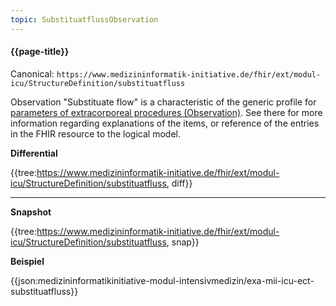 ```yaml
---
topic: SubstituatflussObservation
---
```

#### {{page-title}}

Canonical: 
```https://www.medizininformatik-initiative.de/fhir/ext/modul-icu/StructureDefinition/substituatfluss```

Observation "Substituate flow" is a characteristic of the generic profile for [parameters of extracorporeal procedures (Observation)](https://www.medizininformatik-initiative.de/fhir/ext/modul-icu/StructureDefinition/parameter-von-extrakorporalen-verfahren). See there for more information regarding explanations of the items, or reference of the entries in the FHIR resource to the logical model. 

**Differential**

{{tree:https://www.medizininformatik-initiative.de/fhir/ext/modul-icu/StructureDefinition/substituatfluss, diff}}

---

**Snapshot**

{{tree:https://www.medizininformatik-initiative.de/fhir/ext/modul-icu/StructureDefinition/substituatfluss, snap}}

**Beispiel**

{{json:medizininformatikinitiative-modul-intensivmedizin/exa-mii-icu-ect-substituatfluss}}